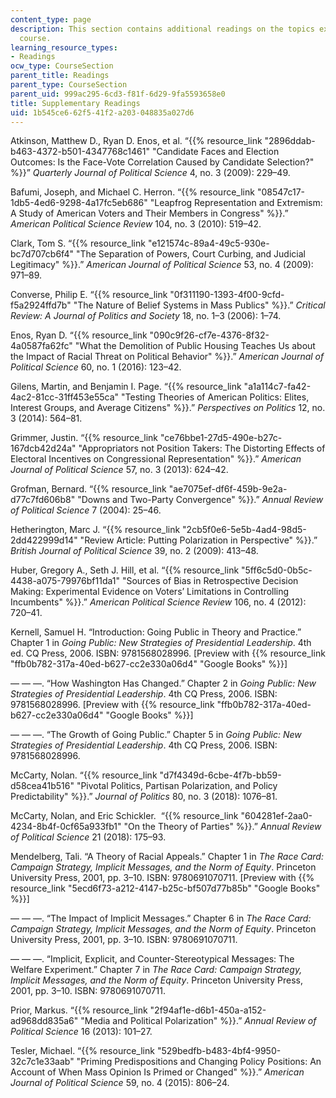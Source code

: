 ```yaml
---
content_type: page
description: This section contains additional readings on the topics explored in the
  course.
learning_resource_types:
- Readings
ocw_type: CourseSection
parent_title: Readings
parent_type: CourseSection
parent_uid: 999ac295-6cd3-f81f-6d29-9fa5593658e0
title: Supplementary Readings
uid: 1b545ce6-62f5-41f2-a203-048835a027d6
---
```


Atkinson, Matthew D., Ryan D. Enos, et al. “{{% resource_link "2896ddab-b463-4372-b501-4347768c1461" "Candidate Faces and Election Outcomes: Is the Face-Vote Correlation Caused by Candidate Selection?" %}}” _Quarterly Journal of Political Science_ 4, no. 3 (2009): 229–49. 

Bafumi, Joseph, and Michael C. Herron. “{{% resource_link "08547c17-1db5-4ed6-9298-4a17fc5eb686" "Leapfrog Representation and Extremism: A Study of American Voters and Their Members in Congress" %}}.” _American Political Science Review_ 104, no. 3 (2010): 519–42. 

Clark, Tom S. “{{% resource_link "e121574c-89a4-49c5-930e-bc7d707cb6f4" "The Separation of Powers, Court Curbing, and Judicial Legitimacy" %}}.” _American Journal of Political Science_ 53, no. 4 (2009): 971–89.

Converse, Philip E. “{{% resource_link "0f311190-1393-4f00-9cfd-f5a2924ffd7b" "The Nature of Belief Systems in Mass Publics" %}}.” _Critical Review: A Journal of Politics and Society_ 18, no. 1–3 (2006): 1–74.

Enos, Ryan D. “{{% resource_link "090c9f26-cf7e-4376-8f32-4a0587fa62fc" "What the Demolition of Public Housing Teaches Us about the Impact of Racial Threat on Political Behavior" %}}.” _American Journal of Political Science_ 60, no. 1 (2016): 123–42.

Gilens, Martin, and Benjamin I. Page. “{{% resource_link "a1a114c7-fa42-4ac2-81cc-31ff453e55ca" "Testing Theories of American Politics: Elites, Interest Groups, and Average Citizens" %}}.” _Perspectives on Politics_ 12, no. 3 (2014): 564–81.

Grimmer, Justin. “{{% resource_link "ce76bbe1-27d5-490e-b27c-167dcb42d24a" "Appropriators not Position Takers: The Distorting Effects of Electoral Incentives on Congressional Representation" %}}.” _American Journal of Political Science_ 57, no. 3 (2013): 624–42.

Grofman, Bernard. “{{% resource_link "ae7075ef-df6f-459b-9e2a-d77c7fd606b8" "Downs and Two-Party Convergence" %}}.” _Annual Review of Political Science_ 7 (2004): 25–46.

Hetherington, Marc J. “{{% resource_link "2cb5f0e6-5e5b-4ad4-98d5-2dd422999d14" "Review Article: Putting Polarization in Perspective" %}}.” _British Journal of Political Science_ 39, no. 2 (2009): 413–48.

Huber, Gregory A., Seth J. Hill, et al. “{{% resource_link "5ff6c5d0-0b5c-4438-a075-79976bf11da1" "Sources of Bias in Retrospective Decision Making: Experimental Evidence on Voters’ Limitations in Controlling Incumbents" %}}.” _American Political Science Review_ 106, no. 4 (2012): 720–41.

Kernell, Samuel H. “Introduction: Going Public in Theory and Practice.” Chapter 1 in _Going Public: New Strategies of Presidential Leadership_. 4th ed. CQ Press, 2006. ISBN: ‎9781568028996. \[Preview with {{% resource_link "ffb0b782-317a-40ed-b627-cc2e330a06d4" "Google Books" %}}\]

— — —. “How Washington Has Changed.” Chapter 2 in _Going Public: New Strategies of Presidential Leadership_. 4th CQ Press, 2006. ISBN: ‎9781568028996. \[Preview with {{% resource_link "ffb0b782-317a-40ed-b627-cc2e330a06d4" "Google Books" %}}\]

— — —. “The Growth of Going Public.” Chapter 5 in _Going Public: New Strategies of Presidential Leadership_. 4th CQ Press, 2006. ISBN: ‎9781568028996. 

McCarty, Nolan. “{{% resource_link "d7f4349d-6cbe-4f7b-bb59-d58cea41b516" "Pivotal Politics, Partisan Polarization, and Policy Predictability" %}}.” _Journal of Politics_ 80, no. 3 (2018): 1076–81.

McCarty, Nolan, and Eric Schickler.  “{{% resource_link "604281ef-2aa0-4234-8b4f-0cf65a933fb1" "On the Theory of Parties" %}}.” _Annual Review of Political Science_ 21 (2018): 175–93.

Mendelberg, Tali. “A Theory of Racial Appeals.” Chapter 1 in _The Race Card: Campaign Strategy, Implicit Messages, and the Norm of Equity_. Princeton University Press, 2001, pp. 3–10. ISBN: ‎9780691070711. \[Preview with {{% resource_link "5ecd6f73-a212-4147-b25c-bf507d77b85b" "Google Books" %}}\]

— — —. “The Impact of Implicit Messages.” Chapter 6 in _The Race Card: Campaign Strategy, Implicit Messages, and the Norm of Equity_. Princeton University Press, 2001, pp. 3–10. ISBN: ‎9780691070711. 

— — —. “Implicit, Explicit, and Counter-Stereotypical Messages: The Welfare Experiment.” Chapter 7 in _The Race Card: Campaign Strategy, Implicit Messages, and the Norm of Equity_. Princeton University Press, 2001, pp. 3–10. ISBN: ‎9780691070711. 

Prior, Markus. “{{% resource_link "2f94af1e-d6b1-450a-a152-ad968dd835a6" "Media and Political Polarization" %}}.” _Annual Review of Political Science_ 16 (2013): 101–27.

Tesler, Michael. “{{% resource_link "529bedfb-b483-4bf4-9950-32c7c1e33aab" "Priming Predispositions and Changing Policy Positions: An Account of When Mass Opinion Is Primed or Changed" %}}.” _American Journal of Political Science_ 59, no. 4 (2015): 806–24.
